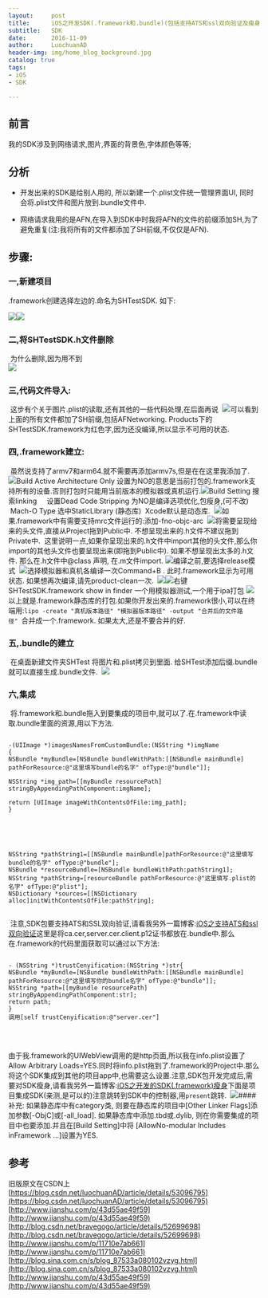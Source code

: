 ```yaml
---
layout:     post
title:      iOS之开发SDK(.framework和.bundle)(包括支持ATS和ssl双向验证及瘦身)
subtitle:   SDK
date:       2016-11-09
author:     LuochuanAD
header-img: img/home_blog_background.jpg
catalog: true
tags:
- iOS 
- SDK

---
```


## 前言

我的SDK涉及到网络请求,图片,界面的背景色,字体颜色等等;

## 分析
* 开发出来的SDK是给别人用的, 所以新建一个.plist文件统一管理界面UI, 同时会将.plist文件和图片放到.bundle文件中. 

* 网络请求我用的是AFN,在导入到SDK中时我将AFN的文件的前缀添加SH,为了避免重复(注:我将所有的文件都添加了SH前缀,不仅仅是AFN).

## 步骤:

### 一,新建项目

.framework创建选择左边的.命名为SHTestSDK. 如下:

​![](https://raw.githubusercontent.com/LuochuanAD/BlogSourceImage/master/BlogSourceImage/BlogSourceImages/20161109104750490.png)
​
​![](https://github.com/LuochuanAD/BlogSourceImage/blob/master/BlogSourceImage/BlogSourceImages/20161109105044126.png)
​
​
### 二,将SHTestSDK.h文件删除
​
为什么删除,因为用不到  
​
​![](https://raw.githubusercontent.com/LuochuanAD/BlogSourceImage/master/BlogSourceImage/BlogSourceImages/20161109105208495.png)
​
### 三,代码文件导入:
​
这步有个关于图片.plist的读取,还有其他的一些代码处理,在后面再说
​
​
​![](https://raw.githubusercontent.com/LuochuanAD/BlogSourceImage/master/BlogSourceImage/BlogSourceImages/20161109110604335.png)
​
​
可以看到上面的所有文件都加了SH前缀,包括AFNetworking. Products下的SHTestSDK.framework为红色字,因为还没编译,所以显示不可用的状态.
​
### 四,.framework建立:
​
虽然说支持了armv7和arm64.就不需要再添加armv7s,但是在在这里我添加了.
​
​![](https://raw.githubusercontent.com/LuochuanAD/BlogSourceImage/master/BlogSourceImage/BlogSourceImages/20161109131844597.png)
​
Build Active Architecture Only 设置为NO的意思是当前打包的.framework支持所有的设备.否则打包时只能用当前版本的模拟器或真机运行.
​
​![](https://raw.githubusercontent.com/LuochuanAD/BlogSourceImage/master/BlogSourceImage/BlogSourceImages/20161109132309899.png)
​
Build Setting 搜索linking     设置Dead Code Stripping 为NO是编译选项优化,包瘦身,(可不改)  Mach-O Type 选中StaticLibrary (静态库)  Xcode默认是动态库.
​
​![](https://raw.githubusercontent.com/LuochuanAD/BlogSourceImage/master/BlogSourceImage/BlogSourceImages/20161109132944392.png)
​
如果.framework中有需要支持mrc文件运行的:添加-fno-objc-arc
​
​![](https://raw.githubusercontent.com/LuochuanAD/BlogSourceImage/master/BlogSourceImage/BlogSourceImages/20161109140443865.png)
​
将需要呈现给来的头文件,直接从Project拖到Public中. 不想呈现出来的.h文件不建议拖到Private中.  这里说明一点,如果你呈现出来的.h文件中import其他的头文件,那么你import的其他头文件也要呈现出来(即拖到Public中). 如果不想呈现出太多的.h文件. 那么在.h文件中@class 声明, 在.m文件import.
​
​![](https://raw.githubusercontent.com/LuochuanAD/BlogSourceImage/master/BlogSourceImage/BlogSourceImages/20161109141341200.png)
​
编译之前,要选择release模式
​
​![](https://raw.githubusercontent.com/LuochuanAD/BlogSourceImage/master/BlogSourceImage/BlogSourceImages/20161109141508671.png)
​
选择模拟器和真机各编译一次Command+B . 此时.framework显示为可用状态. 如果想再次编译,请先product-clean一次.
​
​![](https://raw.githubusercontent.com/LuochuanAD/BlogSourceImage/master/BlogSourceImage/BlogSourceImages/20161109142045272.png)
​
​![](https://raw.githubusercontent.com/LuochuanAD/BlogSourceImage/master/BlogSourceImage/BlogSourceImages/20161109142102475.png)
​
右键SHTestSDK.framework show in finder 一个用模拟器测试,一个用于ipa打包
​
​![](https://raw.githubusercontent.com/LuochuanAD/BlogSourceImage/master/BlogSourceImage/BlogSourceImages/20161109142410167.png)
​
以上就是.framework静态库的打包.
​如果你开发出来的.framework很小,可以在终端用:`lipo -create "真机版本路径" "模拟器版本路径" -output "合并后的文件路径" `合并成一个.framework. 如果太大,还是不要合并的好.
​
### 五,.bundle的建立
​
在桌面新建文件夹SHTest 将图片和.plist拷贝到里面. 给SHTest添加后缀.bundle 就可以直接生成.bundle文件.
​
​![](https://raw.githubusercontent.com/LuochuanAD/BlogSourceImage/master/BlogSourceImage/BlogSourceImages/20161109143218662.png)
​
### 六,集成
​
将.framework和.bundle拖入到要集成的项目中,就可以了.
​在.framework中读取.bundle里面的资源,用以下方法.  
​
​
```

​-(UIImage *)imagesNamesFromCustomBundle:(NSString *)imgName
​{
​NSBundle *myBundle=[NSBundle bundleWithPath:[[NSBundle mainBundle] pathForResource:@"这里填写bundle的名字" ofType:@"bundle"]];
​
​NSString *img_path=[[myBundle resourcePath] stringByAppendingPathComponent:imgName];
​
​return [UIImage imageWithContentsOfFile:img_path];
​}
​
```
​
```
​
​NSString *pathString1=[[NSBundle mainBundle]pathForResource:@"这里填写bundle的名字" ofType:@"bundle"];
​NSBundle *resourceBundle=[NSBundle bundleWithPath:pathString1];
​NSString *pathString=[resourceBundle pathForResource:@"这里填写.plist的名字" ofType:@"plist"];
​NSDictionary *sources=[[NSDictionary alloc]initWithContentsOfFile:pathString];
​
```
​
​注意,SDK包要支持ATS和SSL双向验证,请看我另外一篇博客:[iOS之支持ATS和ssl双向验证](https://blog.csdn.net/luochuanad/article/details/53410537)
​这里是将ca.cer,server.cer.client.p12证书都放在.bundle中.那么在.framework的代码里面获取可以通过以下方法:
​
​
```

​- (NSString *)trustCenyification:(NSString *)str{
​NSBundle *myBundle=[NSBundle bundleWithPath:[[NSBundle mainBundle] pathForResource:@"这里填写你的bundle名字" ofType:@"bundle"]];
​NSString *path=[[myBundle resourcePath] stringByAppendingPathComponent:str];
​return path;
​}
​调用[self trustCenyification:@"server.cer"]
​
```
​

由于我.framework的UIWebView调用的是http页面,所以我在info.plist设置了Allow Arbitrary Loads=YES.同时将info.plist拖到了.framework的Project中.那么将这个SDK集成到其他的项目app中,也需要这么设置.
​
​注意,SDK包开发完成后,需要对SDK瘦身,请看我另外一篇博客:[iOS之开发的SDK(.framework)瘦身](https://blog.csdn.net/luochuanad/article/details/53582776)
​
​下面是项目集成SDK(亲测,是可以的)
​注意跳转到SDK中的控制器,用`present`跳转.
​
​![](https://raw.githubusercontent.com/LuochuanAD/BlogSourceImage/master/BlogSourceImage/BlogSourceImages/20161109144600664.png)
​
####​补充: 如果静态库中有category类, 则要在静态库的项目中[Other Linker Flags]添加参数[-ObjC]或[-all_load]. 如果静态库中添加.tbd或.dylib, 则在你需要集成的项目中也要添加.并且在[Build Setting]中将 [AllowNo-modular Includes inFramework ...]设置为YES.
​
## 参考

​旧版原文在CSDN上 [https://blog.csdn.net/luochuanAD/article/details/53096795](https://blog.csdn.net/luochuanAD/article/details/53096795)
​
​[http://www.jianshu.com/p/43d55ae49f59](http://www.jianshu.com/p/43d55ae49f59)
​
​[http://blog.csdn.net/bravegogo/article/details/52699698](http://blog.csdn.net/bravegogo/article/details/52699698)
​
​[http://www.jianshu.com/p/11710e7ab661](http://www.jianshu.com/p/11710e7ab661)  
​
​[http://blog.sina.com.cn/s/blog_87533a080102vzyg.html](http://blog.sina.com.cn/s/blog_87533a080102vzyg.html)
​
​[http://www.jianshu.com/p/43d55ae49f59](http://www.jianshu.com/p/43d55ae49f59)
​
​
​
​
​
​
​
​
​
